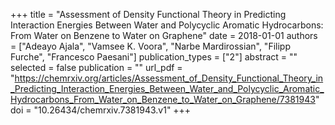 +++
title = "Assessment of Density Functional Theory in Predicting Interaction Energies Between Water and Polycyclic Aromatic Hydrocarbons: From Water on Benzene to Water on Graphene"
date = 2018-01-01
authors = ["Adeayo Ajala", "Vamsee K. Voora", "Narbe Mardirossian", "Filipp Furche", "Francesco Paesani"]
publication_types = ["2"]
abstract = ""
selected = false
publication = ""
url_pdf = "https://chemrxiv.org/articles/Assessment_of_Density_Functional_Theory_in_Predicting_Interaction_Energies_Between_Water_and_Polycyclic_Aromatic_Hydrocarbons_From_Water_on_Benzene_to_Water_on_Graphene/7381943"
doi = "10.26434/chemrxiv.7381943.v1"
+++

